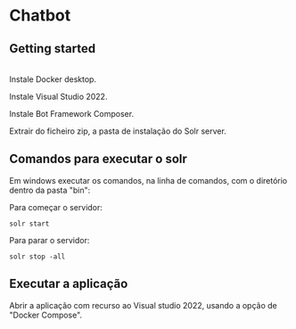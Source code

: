# Chatbot

## Getting started
\
Instale Docker desktop.

Instale Visual Studio 2022.

Instale Bot Framework Composer.

Extrair do ficheiro zip, a pasta de instalação do Solr server. 


## Comandos para executar o solr

Em windows executar os comandos, na linha de comandos, com o diretório dentro da pasta "bin":

Para começar o servidor:
```
solr start
```

Para parar o servidor:
```
solr stop -all
```


## Executar a aplicação

Abrir a aplicação com recurso ao Visual studio 2022, usando a opção de "Docker Compose".
